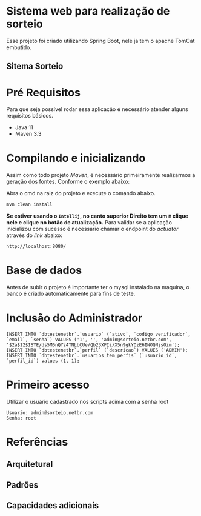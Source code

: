 # Sistema web para realização de sorteio

Esse projeto foi criado utilizando Spring Boot, nele ja tem o apache TomCat embutido.

## Sitema Sorteio

# Pré Requisitos
Para que seja possível rodar essa aplicação é necessário atender alguns requisitos básicos.
  
- Java 11
- Maven 3.3

# Compilando e inicializando
Assim como todo projeto *Maven*, é necessário primeiramente realizarmos a geração dos fontes. Conforme o exemplo abaixo:
  
Abra o cmd na raiz do projeto e execute o comando abaixo.
```bash
mvn clean install 
```

**Se estiver usando o `Intellij`, no canto superior Direito tem um `M` clique nele e clique no botão de atualização.**
Para validar se a aplicação inicializou com sucesso é necessario chamar o endpoint do *actuator* através do *link* abaixo:

```
http://localhost:8080/
```


# Base de dados
Antes de subir o projeto é importante ter o mysql instalado na maquina, o banco é criado automaticamente para fins de teste.


# Inclusão do Administrador 

```
INSERT INTO `dbtestenetbr`.`usuario` (`ativo`, `codigo_verificador`, `email`, `senha`) VALUES ('1', '', 'admin@sorteio.netbr.com', '$2a$12$ISYE/ds5M6nQYz4TNLbCUe/Qb23XFIi/X5n9gkYOzE6INOQNjsOim');
INSERT INTO `dbtestenetbr`.`perfil` (`descricao`) VALUES ('ADMIN');
INSERT INTO `dbtestenetbr`.`usuarios_tem_perfis` (`usuario_id`, `perfil_id`) values (1, 1);
```

# Primeiro acesso 
Utilizar o usuário cadastrado nos scripts acima com a senha root
```
Usuario: admin@sorteio.netbr.com
Senha: root
```


# Referências

## Arquitetural


## Padrões


## Capacidades adicionais

